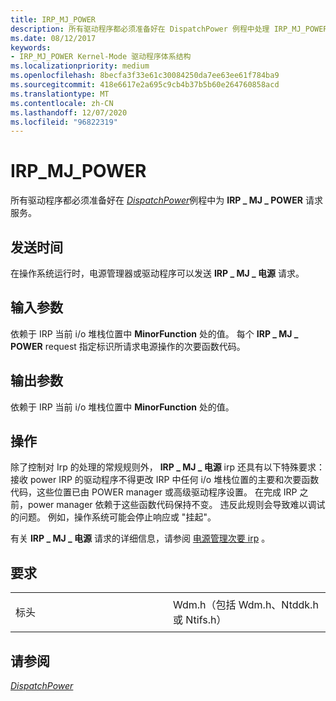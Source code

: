 ```yaml
---
title: IRP_MJ_POWER
description: 所有驱动程序都必须准备好在 DispatchPower 例程中处理 IRP_MJ_POWER 请求。
ms.date: 08/12/2017
keywords:
- IRP_MJ_POWER Kernel-Mode 驱动程序体系结构
ms.localizationpriority: medium
ms.openlocfilehash: 8becfa3f33e61c30084250da7ee63ee61f784ba9
ms.sourcegitcommit: 418e6617e2a695c9cb4b37b5b60e264760858acd
ms.translationtype: MT
ms.contentlocale: zh-CN
ms.lasthandoff: 12/07/2020
ms.locfileid: "96822319"
---
```

# <a name="irp_mj_power"></a>IRP\_MJ\_POWER


所有驱动程序都必须准备好在 [*DispatchPower*](/windows-hardware/drivers/ddi/wdm/nc-wdm-driver_dispatch)例程中为 **IRP \_ MJ \_ POWER** 请求服务。

<a name="when-sent"></a>发送时间
---------

在操作系统运行时，电源管理器或驱动程序可以发送 **IRP \_ MJ \_ 电源** 请求。

## <a name="input-parameters"></a>输入参数


依赖于 IRP 当前 i/o 堆栈位置中 **MinorFunction** 处的值。 每个 **IRP \_ MJ \_ POWER** request 指定标识所请求电源操作的次要函数代码。

## <a name="output-parameters"></a>输出参数


依赖于 IRP 当前 i/o 堆栈位置中 **MinorFunction** 处的值。

<a name="operation"></a>操作
---------

除了控制对 Irp 的处理的常规规则外， **IRP \_ MJ \_ 电源** irp 还具有以下特殊要求：接收 power IRP 的驱动程序不得更改 IRP 中任何 i/o 堆栈位置的主要和次要函数代码，这些位置已由 POWER manager 或高级驱动程序设置。 在完成 IRP 之前，power manager 依赖于这些函数代码保持不变。 违反此规则会导致难以调试的问题。 例如，操作系统可能会停止响应或 "挂起"。

有关 **IRP \_ MJ \_ 电源** 请求的详细信息，请参阅 [电源管理次要 irp](power-management-minor-irps.md) 。

<a name="requirements"></a>要求
------------

<table>
<colgroup>
<col width="50%" />
<col width="50%" />
</colgroup>
<tbody>
<tr class="odd">
<td><p>标头</p></td>
<td>Wdm.h（包括 Wdm.h、Ntddk.h 或 Ntifs.h）</td>
</tr>
</tbody>
</table>

## <a name="see-also"></a>请参阅


[*DispatchPower*](/windows-hardware/drivers/ddi/wdm/nc-wdm-driver_dispatch)

 


